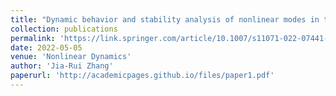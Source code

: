 ```yaml
---
title: "Dynamic behavior and stability analysis of nonlinear modes in the fourth-order generalized Ginzburg-Landau model with near PT-symmetric potentials"
collection: publications
permalink: 'https://link.springer.com/article/10.1007/s11071-022-07441-3'
date: 2022-05-05
venue: 'Nonlinear Dynamics'
author: 'Jia-Rui Zhang'
paperurl: 'http://academicpages.github.io/files/paper1.pdf'
---
```

